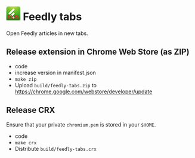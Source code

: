 # ![Feedly tabs icon](images/icon.png) Feedly tabs

Open Feedly articles in new tabs.

## Release extension in Chrome Web Store (as ZIP)

* code
* increase version in manifest.json
* `make zip`
* Upload `build/feedly-tabs.zip` to https://chrome.google.com/webstore/developer/update

## Release CRX

Ensure that your private `chromium.pem` is stored in your `$HOME`.

* code
* `make crx`
* Distribute `build/feedly-tabs.crx`
